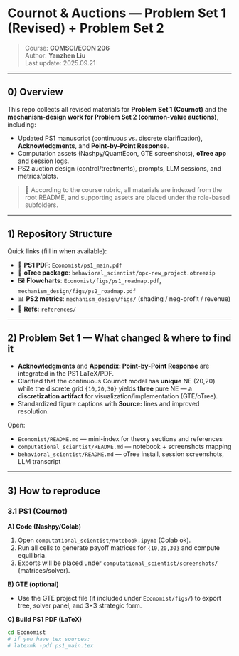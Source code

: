 # Cournot & Auctions — Problem Set 1 (Revised) + Problem Set 2

> Course: **COMSCI/ECON 206**  
> Author: **Yanzhen Liu**  
> Last update: 2025.09.21 
---

## 0) Overview

This repo collects all revised materials for **Problem Set 1 (Cournot)** and the **mechanism-design work for Problem Set 2 (common-value auctions)**, including:
- Updated PS1 manuscript (continuous vs. discrete clarification), **Acknowledgments**, and **Point-by-Point Response**.
- Computation assets (Nashpy/QuantEcon, GTE screenshots), **oTree app** and session logs.
- PS2 auction design (control/treatments), prompts, LLM sessions, and metrics/plots.

> 📌 According to the course rubric, all materials are indexed from the root README, and supporting assets are placed under the role-based subfolders.

---

## 1) Repository Structure


Quick links (fill in when available):
- 📄 **PS1 PDF**: `Economist/ps1_main.pdf`  
- 🧩 **oTree package**: `behavioral_scientist/opc-new_project.otreezip`  
- 🖼 **Flowcharts**: `Economist/figs/ps1_roadmap.pdf`, `mechanism_design/figs/ps2_roadmap.pdf`  
- 📊 **PS2 metrics**: `mechanism_design/figs/` (shading / neg-profit / revenue)  
- 🧾 **Refs**: `references/` 

---

## 2) Problem Set 1 — What changed & where to find it

- **Acknowledgments** and **Appendix: Point-by-Point Response** are integrated in the PS1 LaTeX/PDF.  
- Clarified that the continuous Cournot model has **unique** NE (20,20) while the discrete grid `{10,20,30}` yields **three** pure NE — a **discretization artifact** for visualization/implementation (GTE/oTree).  
- Standardized figure captions with **Source:** lines and improved resolution.

Open:
- `Economist/README.md` — mini-index for theory sections and references  
- `computational_scientist/README.md` — notebook + screenshots mapping  
- `behavioral_scientist/README.md` — oTree install, session screenshots, LLM transcript

---

## 3) How to reproduce

### 3.1 PS1 (Cournot)

**A) Code (Nashpy/Colab)**
1. Open `computational_scientist/notebook.ipynb` (Colab ok).  
2. Run all cells to generate payoff matrices for `{10,20,30}` and compute equilibria.  
3. Exports will be placed under `computational_scientist/screenshots/` (matrices/solver).

**B) GTE (optional)**
- Use the GTE project file (if included under `Economist/figs/`) to export tree, solver panel, and 3×3 strategic form.

**C) Build PS1 PDF (LaTeX)**
```bash
cd Economist
# if you have tex sources:
# latexmk -pdf ps1_main.tex
